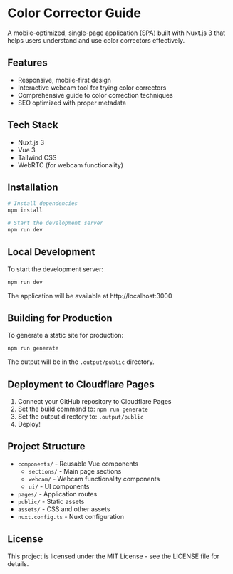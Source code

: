 # Color Corrector Guide

A mobile-optimized, single-page application (SPA) built with Nuxt.js 3 that helps users understand and use color correctors effectively.

## Features

- Responsive, mobile-first design
- Interactive webcam tool for trying color correctors
- Comprehensive guide to color correction techniques
- SEO optimized with proper metadata

## Tech Stack

- Nuxt.js 3
- Vue 3
- Tailwind CSS
- WebRTC (for webcam functionality)

## Installation

```bash
# Install dependencies
npm install

# Start the development server
npm run dev
```

## Local Development

To start the development server:

```bash
npm run dev
```

The application will be available at http://localhost:3000

## Building for Production

To generate a static site for production:

```bash
npm run generate
```

The output will be in the `.output/public` directory.

## Deployment to Cloudflare Pages

1. Connect your GitHub repository to Cloudflare Pages
2. Set the build command to: `npm run generate`
3. Set the output directory to: `.output/public`
4. Deploy!

## Project Structure

- `components/` - Reusable Vue components
  - `sections/` - Main page sections
  - `webcam/` - Webcam functionality components
  - `ui/` - UI components
- `pages/` - Application routes
- `public/` - Static assets
- `assets/` - CSS and other assets
- `nuxt.config.ts` - Nuxt configuration

## License

This project is licensed under the MIT License - see the LICENSE file for details.
